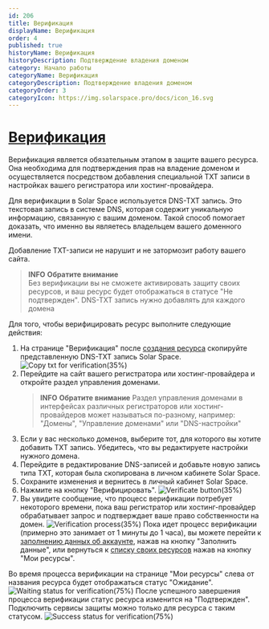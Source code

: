 ```yaml
---
id: 206
title: Верификация
displayName: Верификация
order: 4
published: true
historyName: Верификация
historyDescription: Подтверждение владения доменом
category: Начало работы
categoryName: Верификация
categoryDescription: Подтверждение владения доменом
categoryOrder: 3
categoryIcon: https://img.solarspace.pro/docs/icon_16.svg
---
```


# [Верификация](verification)
Верификация является обязательным этапом в защите вашего ресурса. Она необходима для подтверждения прав на владение доменом и осуществляется посредством добавления специальной TXT записи в настройках вашего регистратора или хостинг-провайдера. 

Для верификации в Solar Space используется DNS-TXT запись. Это текстовая запись в системе DNS, которая содержит уникальную информацию, связанную с вашим доменом. Такой способ помогает доказать, что именно вы являетесь владельцем вашего доменного имени.

Добавление TXT-записи не нарушит и не затормозит работу вашего сайта.

> **INFO**
> **Обратите внимание**  
> Без верификации вы не сможете активировать защиту своих ресурсов, и ваш ресурс будет отображаться в статусе "Не подтвержден". DNS-TXT запись нужно добавлять для каждого домена

Для того, чтобы верифицировать ресурс выполните следующие действия:
1. На странице "Верификация" после [создания ресурса]([205]) скопируйте представленную DNS-TXT запись Solar Space.
![Copy txt for verification(35%)](https://img.solarspace.pro/docs/copy-txt-for-verification.jpg "Копирование TXT-записи для верификации")
2. Перейдите на сайт вашего регистратора или хостинг-провайдера и откройте раздел управления доменами.  </br>
   > **INFO**
   > **Обратите внимание** 
   > Раздел управления доменами в интерфейсах различных регистраторов или хостинг-провайдеров может называться по-разному, например: "Домены", "Управление доменами" или "DNS-настройки"  
3. Если у вас несколько доменов, выберите тот, для которого вы хотите добавить TXT запись. Убедитесь, что вы редактируете настройки нужного домена. </br>
4. Перейдите в редактирование DNS-записей и добавьте новую запись типа TXT, которая была скопирована в личном кабинете Solar Space. </br>
5. Сохраните изменения и вернитесь в личный кабинет Solar Space. </br>
6. Нажмите на кнопку "Верифицировать".
![Verificate button(35%)](https://img.solarspace.pro/docs/click-on-verification-button.jpg "Кнопка верификации")
7. Вы увидите сообщение, что процесс верификации потребует некоторого времени, пока ваш регистратор или хостинг-провайдер обрабатывает запрос и подтверждает ваше право собственности на домен.
![Verification process(35%)](https://img.solarspace.pro/docs/verification-process.jpg "Процесс верификации")
Пока идет процесс верификации (примерно это занимает от 1 минуты до 1 часа), вы можете перейти к [заполнению данных об аккаунте]([243]), нажав на кнопку "Заполнить данные", или вернуться к [cписку своих ресурсов]([246]) нажав на кнопку "Мои ресурсы".

Во время процесса верификации на странице "Мои ресурсы" слева от названия ресурса будет отображаться статус "Ожидание".
 ![Waiting status for verification(75%)](https://img.solarspace.pro/docs/waiting-status-for-verification.jpg "Статус верификации 'Ожидание'")
После успешного завершения процесса верификации статус ресурса изменится на "Подтвержден". Подключить сервисы защиты можно только для ресурса с таким статусом.
![Success status for verification(75%)](https://img.solarspace.pro/docs/success-status-for-verification.jpg "Статус верификации 'Подтвержден'")